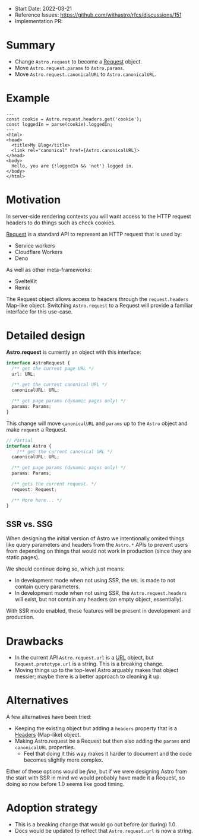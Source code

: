 - Start Date: 2022-03-21
- Reference Issues: https://github.com/withastro/rfcs/discussions/151
- Implementation PR: <!-- leave empty -->

# Summary

- Change `Astro.request` to become a [Request](https://developer.mozilla.org/en-US/docs/Web/API/Request) object.
- Move `Astro.request.params` to `Astro.params`.
- Move `Astro.request.canonicalURL` to `Astro.canonicalURL`.

# Example

```astro
---
const cookie = Astro.request.headers.get('cookie');
const loggedIn = parse(cookie).loggedIn;
---
<html>
<head>
  <title>My Blog</title>
  <link rel="canonical" href={Astro.canonicalURL}>
</head>
<body>
  Hello, you are {!loggedIn && 'not'} logged in.
</body>
</html>
```

# Motivation

In server-side rendering contexts you will want access to the HTTP request headers to do things such as check cookies.

[Request](https://developer.mozilla.org/en-US/docs/Web/API/Request) is a standard API to represent an HTTP request that is used by:

- Service workers
- Cloudflare Workers
- Deno

As well as other meta-frameworks:

- SvelteKit
- Remix

The Request object allows access to headers through the `request.headers` Map-like object. Switching `Astro.request` to a Request will provide a familiar interface for this use-case.

# Detailed design

__Astro.request__ is currently an object with this interface:

```typescript
interface AstroRequest {
  /** get the current page URL */
  url: URL;

  /** get the current canonical URL */
  canonicalURL: URL;

  /** get page params (dynamic pages only) */
  params: Params;
}
```

This change will move `canonicalURL` and `params` up to the `Astro` object and make `request` a Request.

```typescript
// Partial
interface Astro {
    /** get the current canonical URL */
  canonicalURL: URL;

  /** get page params (dynamic pages only) */
  params: Params;

  /** gets the current request. */
  request: Request;

  /** More here... */
}
```

## SSR vs. SSG

When designing the initial version of Astro we intentionally omited things like query parameters and headers from the `Astro.*` APIs to prevent users from depending on things that would not work in production (since they are static pages).

We should continue doing so, which just means:

- In development mode when not using SSR, the `URL` is made to not contain query parameters.
- In development mode when not using SSR, the `Astro.request.headers` will exist, but not contain any headers (an empty object, essentially).

With SSR mode enabled, these features will be present in development and production.

# Drawbacks

- In the current API `Astro.request.url` is a [URL](https://developer.mozilla.org/en-US/docs/Web/API/URL) object, but `Request.prototype.url` is a string. This is a breaking change.
- Moving things up to the top-level Astro arguably makes that object messier; maybe there is a better approach to cleaning it up.

# Alternatives

A few alternatives have been tried:

- Keeping the existing object but adding a `headers` property that is a [Headers](https://developer.mozilla.org/en-US/docs/Web/API/Headers) (Map-like) object.
- Making Astro.request be a Request but then also adding the `params` and `canonicalURL` properties.
  - Feel that doing it this way makes it harder to document and the code becomes slightly more complex.

Either of these options would be *fine*, but if we were designing Astro from the start with SSR in mind we would probably have made it a Request, so doing so now before 1.0 seems like good timing.

# Adoption strategy

- This is a breaking change that would go out before (or during) 1.0.
- Docs would be updated to reflect that `Astro.request.url` is now a string.
